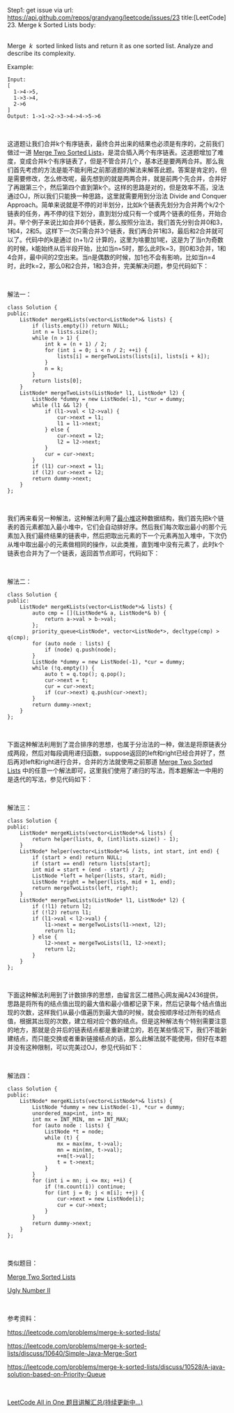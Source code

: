 Step1: get issue via url: https://api.github.com/repos/grandyang/leetcode/issues/23 
 title:[LeetCode] 23. Merge k Sorted Lists 
 body:  
  

Merge  _k_  sorted linked lists and return it as one sorted list. Analyze and describe its complexity.

Example:
    
    
    Input:
    [
      1->4->5,
      1->3->4,
      2->6
    ]
    Output: 1->1->2->3->4->4->5->6

 

这道题让我们合并k个有序链表，最终合并出来的结果也必须是有序的，之前我们做过一道 [Merge Two Sorted Lists](http://www.cnblogs.com/grandyang/p/4086297.html)，是混合插入两个有序链表。这道题增加了难度，变成合并k个有序链表了，但是不管合并几个，基本还是要两两合并。那么我们首先考虑的方法是能不能利用之前那道题的解法来解答此题。答案是肯定的，但是需要修改，怎么修改呢，最先想到的就是两两合并，就是前两个先合并，合并好了再跟第三个，然后第四个直到第k个。这样的思路是对的，但是效率不高，没法通过OJ，所以我们只能换一种思路，这里就需要用到分治法 Divide and Conquer Approach。简单来说就是不停的对半划分，比如k个链表先划分为合并两个k/2个链表的任务，再不停的往下划分，直到划分成只有一个或两个链表的任务，开始合并。举个例子来说比如合并6个链表，那么按照分治法，我们首先分别合并0和3，1和4，2和5。这样下一次只需合并3个链表，我们再合并1和3，最后和2合并就可以了。代码中的k是通过 (n+1)/2 计算的，这里为啥要加1呢，这是为了当n为奇数的时候，k能始终从后半段开始，比如当n=5时，那么此时k=3，则0和3合并，1和4合并，最中间的2空出来。当n是偶数的时候，加1也不会有影响，比如当n=4时，此时k=2，那么0和2合并，1和3合并，完美解决问题，参见代码如下：

 

解法一：
    
    
    class Solution {
    public:
        ListNode* mergeKLists(vector<ListNode*>& lists) {
            if (lists.empty()) return NULL;
            int n = lists.size();
            while (n > 1) {
                int k = (n + 1) / 2;
                for (int i = 0; i < n / 2; ++i) {
                    lists[i] = mergeTwoLists(lists[i], lists[i + k]);
                }
                n = k;
            }
            return lists[0];
        }
        ListNode* mergeTwoLists(ListNode* l1, ListNode* l2) {
            ListNode *dummy = new ListNode(-1), *cur = dummy;
            while (l1 && l2) {
                if (l1->val < l2->val) {
                    cur->next = l1;
                    l1 = l1->next;
                } else {
                    cur->next = l2;
                    l2 = l2->next;
                }
                cur = cur->next;
            }
            if (l1) cur->next = l1;
            if (l2) cur->next = l2;
            return dummy->next;
        }
    };

 

我们再来看另一种解法，这种解法利用了[最小堆](https://zh.wikipedia.org/wiki/%E6%9C%80%E5%A4%A7%E2%80%94%E6%9C%80%E5%B0%8F%E5%A0%86)这种数据结构，我们首先把k个链表的首元素都加入最小堆中，它们会自动排好序。然后我们每次取出最小的那个元素加入我们最终结果的链表中，然后把取出元素的下一个元素再加入堆中，下次仍从堆中取出最小的元素做相同的操作，以此类推，直到堆中没有元素了，此时k个链表也合并为了一个链表，返回首节点即可，代码如下：

 

解法二：
    
    
    class Solution {
    public:
        ListNode* mergeKLists(vector<ListNode*>& lists) {
            auto cmp = [](ListNode*& a, ListNode*& b) {
                return a->val > b->val;
            };
            priority_queue<ListNode*, vector<ListNode*>, decltype(cmp) > q(cmp);
            for (auto node : lists) {
                if (node) q.push(node);
            }
            ListNode *dummy = new ListNode(-1), *cur = dummy;
            while (!q.empty()) {
                auto t = q.top(); q.pop();
                cur->next = t;
                cur = cur->next;
                if (cur->next) q.push(cur->next);
            }
            return dummy->next;
        }
    };

 

下面这种解法利用到了混合排序的思想，也属于分治法的一种，做法是将原链表分成两段，然后对每段调用递归函数，suppose返回的left和right已经合并好了，然后再对left和right进行合并，合并的方法就使用之前那道 [Merge Two Sorted Lists](http://www.cnblogs.com/grandyang/p/4086297.html) 中的任意一个解法即可，这里我们使用了递归的写法，而本题解法一中用的是迭代的写法，参见代码如下：

 

解法三：
    
    
    class Solution {
    public:
        ListNode* mergeKLists(vector<ListNode*>& lists) {
            return helper(lists, 0, (int)lists.size() - 1);
        }
        ListNode* helper(vector<ListNode*>& lists, int start, int end) {
            if (start > end) return NULL;
            if (start == end) return lists[start];
            int mid = start + (end - start) / 2;
            ListNode *left = helper(lists, start, mid);
            ListNode *right = helper(lists, mid + 1, end);
            return mergeTwoLists(left, right);
        }
        ListNode* mergeTwoLists(ListNode* l1, ListNode* l2) {
            if (!l1) return l2;
            if (!l2) return l1;
            if (l1->val < l2->val) {
                l1->next = mergeTwoLists(l1->next, l2);
                return l1;
            } else {
                l2->next = mergeTwoLists(l1, l2->next);
                return l2;
            }
        }
    };

 

下面这种解法利用到了计数排序的思想，由留言区二楼热心网友闽A2436提供，思路是将所有的结点值出现的最大值和最小值都记录下来，然后记录每个结点值出现的次数，这样我们从最小值遍历到最大值的时候，就会按顺序经过所有的结点值，根据其出现的次数，建立相对应个数的结点。但是这种解法有个特别需要注意的地方，那就是合并后的链表结点都是重新建立的，若在某些情况下，我们不能新建结点，而只能交换或者重新链接结点的话，那么此解法就不能使用，但好在本题并没有这种限制，可以完美过OJ，参见代码如下：

 

解法四：
    
    
    class Solution {
    public:
        ListNode* mergeKLists(vector<ListNode*>& lists) {
            ListNode *dummy = new ListNode(-1), *cur = dummy;
            unordered_map<int, int> m;
            int mx = INT_MIN, mn = INT_MAX;
            for (auto node : lists) {
                ListNode *t = node;
                while (t) {
                    mx = max(mx, t->val);
                    mn = min(mn, t->val);
                    ++m[t->val];
                    t = t->next;
                }
            }
            for (int i = mn; i <= mx; ++i) {
                if (!m.count(i)) continue;
                for (int j = 0; j < m[i]; ++j) {
                    cur->next = new ListNode(i);
                    cur = cur->next;
                }
            }
            return dummy->next;
        }
    };

 

类似题目：

[Merge Two Sorted Lists](http://www.cnblogs.com/grandyang/p/4086297.html)

[Ugly Number II](http://www.cnblogs.com/grandyang/p/4743837.html)

 

参考资料：

<https://leetcode.com/problems/merge-k-sorted-lists/>

<https://leetcode.com/problems/merge-k-sorted-lists/discuss/10640/Simple-Java-Merge-Sort>

<https://leetcode.com/problems/merge-k-sorted-lists/discuss/10528/A-java-solution-based-on-Priority-Queue>

 

[LeetCode All in One 题目讲解汇总(持续更新中...)](http://www.cnblogs.com/grandyang/p/4606334.html)
